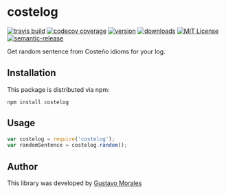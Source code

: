 # costelog

[![travis build](https://img.shields.io/travis/gmoralesc/costelog.svg?style=flat-square)](https://travis-ci.org/gmoralesc/costelog)
[![codecov coverage](https://img.shields.io/codecov/c/github/gmoralesc/costelog.svg?style=flat-square)](https://codecov.io/github/gmoralesc/costelog)
[![version](https://img.shields.io/npm/v/costelog.svg?style=flat-square)](http://npm.im/costelog)
[![downloads](https://img.shields.io/npm/dm/costelog.svg?style=flat-square)](http://npm-stat.com/charts.html?package=costelog&from=2015-08-01)
[![MIT License](https://img.shields.io/npm/l/costelog.svg?style=flat-square)](http://opensource.org/licenses/MIT)
[![semantic-release](https://img.shields.io/badge/%20%20%F0%9F%93%A6%F0%9F%9A%80-semantic--release-e10079.svg?style=flat-square)](https://github.com/semantic-release/semantic-release)

Get random sentence from Costeño idioms for your log.

## Installation

This package is distributed via npm:

```
npm install costelog
```

## Usage

```javascript
var costelog = require('costelog');
var randomSentence = costelog.random();
```

## Author

This library was developed by [Gustavo Morales](https://twitter.com/gmoralesc)